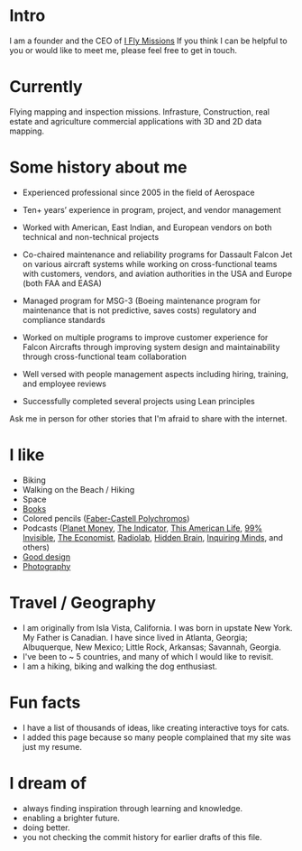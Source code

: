 
# Intro

I am a founder and the CEO of [I Fly Missions](https://iflymissions.com) If you think I can be helpful to you or would like to meet me, please feel free to get in touch.

# Currently

Flying mapping and inspection missions. Infrasture, Construction, real estate and agriculture commercial applications with 3D and 2D data mapping.

# Some history about me

- Experienced professional since 2005 in the field of Aerospace

- Ten+ years’ experience in program, project, and vendor management

- Worked with American, East Indian, and European vendors on both technical and non-technical
projects

- Co-chaired maintenance and reliability programs for Dassault Falcon Jet on various aircraft
systems while working on cross-functional teams with customers, vendors, and aviation
authorities in the USA and Europe (both FAA and EASA)

- Managed program for MSG-3 (Boeing maintenance program for maintenance that is not predictive, saves costs) regulatory and compliance standards

- Worked on multiple programs to improve customer experience for Falcon Aircrafts through
improving system design and maintainability through cross-functional team collaboration

- Well versed with people management aspects including hiring, training, and employee reviews

- Successfully completed several projects using Lean principles

Ask me in person for other stories that I'm afraid to share with the internet.

# I like

- Biking
- Walking on the Beach / Hiking
- Space
- [Books](https://www.goodreads.com/mdangelo)
- Colored pencils ([Faber-Castell Polychromos](https://www.faber-castell.com/products/art-and-graphic/polychromos))
- Podcasts ([Planet Money](https://www.npr.org/sections/money/), [The Indicator](https://www.npr.org/podcasts/510325/the-indicator-from-planet-money), [This American Life](https://www.thisamericanlife.org/), [99% Invisible](https://99percentinvisible.org/episodes/), [The Economist](http://radio.economist.com/), [Radiolab](https://www.wnycstudios.org/shows/radiolab), [Hidden Brain](https://www.npr.org/series/423302056/hidden-brain), [Inquiring Minds](https://inquiring.show), and others)
- [Good design](/)
- [Photography](https://instagram.com/dangelosaurus)

# Travel / Geography

- I am originally from Isla Vista, California. I was born in upstate New York. My Father is Canadian. I have since lived in Atlanta, Georgia; Albuquerque, New Mexico; Little Rock, Arkansas; Savannah, Georgia.
- I've been to ~ 5 countries, and many of which I would like to revisit.
- I am a hiking, biking and walking the dog enthusiast.

# Fun facts

- I have a list of thousands of ideas, like creating interactive toys for cats.
- I added this page because so many people complained that my site was just my resume.

# I dream of

- always finding inspiration through learning and knowledge.
- enabling a brighter future.
- doing better.
- you not checking the commit history for earlier drafts of this file.

